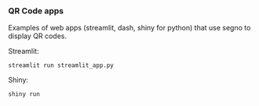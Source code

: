 ### QR Code apps

Examples of web apps (streamlit, dash, shiny for python) that use segno to display QR codes.

Streamlit:

```
streamlit run streamlit_app.py
```

Shiny:

```
shiny run 
```